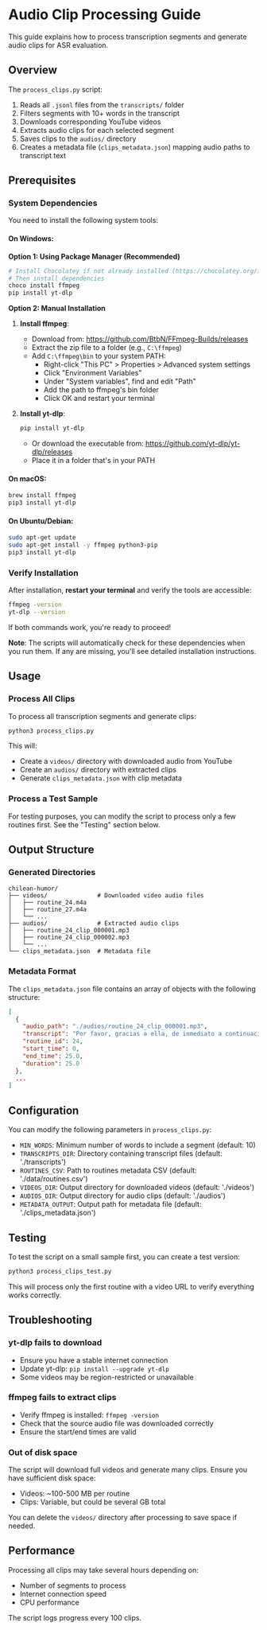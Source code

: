 # Audio Clip Processing Guide

This guide explains how to process transcription segments and generate audio clips for ASR evaluation.

## Overview

The `process_clips.py` script:
1. Reads all `.jsonl` files from the `transcripts/` folder
2. Filters segments with 10+ words in the transcript
3. Downloads corresponding YouTube videos
4. Extracts audio clips for each selected segment
5. Saves clips to the `audios/` directory
6. Creates a metadata file (`clips_metadata.json`) mapping audio paths to transcript text

## Prerequisites

### System Dependencies

You need to install the following system tools:

#### On Windows:

**Option 1: Using Package Manager (Recommended)**
```powershell
# Install Chocolatey if not already installed (https://chocolatey.org/install)
# Then install dependencies
choco install ffmpeg
pip install yt-dlp
```

**Option 2: Manual Installation**

1. **Install ffmpeg**:
   - Download from: https://github.com/BtbN/FFmpeg-Builds/releases
   - Extract the zip file to a folder (e.g., `C:\ffmpeg`)
   - Add `C:\ffmpeg\bin` to your system PATH:
     - Right-click "This PC" > Properties > Advanced system settings
     - Click "Environment Variables"
     - Under "System variables", find and edit "Path"
     - Add the path to ffmpeg's bin folder
     - Click OK and restart your terminal

2. **Install yt-dlp**:
   ```powershell
   pip install yt-dlp
   ```
   - Or download the executable from: https://github.com/yt-dlp/yt-dlp/releases
   - Place it in a folder that's in your PATH

#### On macOS:
```bash
brew install ffmpeg
pip3 install yt-dlp
```

#### On Ubuntu/Debian:
```bash
sudo apt-get update
sudo apt-get install -y ffmpeg python3-pip
pip3 install yt-dlp
```

### Verify Installation

After installation, **restart your terminal** and verify the tools are accessible:

```bash
ffmpeg -version
yt-dlp --version
```

If both commands work, you're ready to proceed!

**Note**: The scripts will automatically check for these dependencies when you run them. If any are missing, you'll see detailed installation instructions.

## Usage

### Process All Clips

To process all transcription segments and generate clips:

```bash
python3 process_clips.py
```

This will:
- Create a `videos/` directory with downloaded audio from YouTube
- Create an `audios/` directory with extracted clips
- Generate `clips_metadata.json` with clip metadata

### Process a Test Sample

For testing purposes, you can modify the script to process only a few routines first. See the "Testing" section below.

## Output Structure

### Generated Directories

```
chilean-humor/
├── videos/              # Downloaded video audio files
│   ├── routine_24.m4a
│   ├── routine_27.m4a
│   └── ...
├── audios/              # Extracted audio clips
│   ├── routine_24_clip_000001.mp3
│   ├── routine_24_clip_000002.mp3
│   └── ...
└── clips_metadata.json  # Metadata file
```

### Metadata Format

The `clips_metadata.json` file contains an array of objects with the following structure:

```json
[
  {
    "audio_path": "./audios/routine_24_clip_000001.mp3",
    "transcript": "Por favor, gracias a ella, de inmediato a continuación...",
    "routine_id": 24,
    "start_time": 0,
    "end_time": 25.0,
    "duration": 25.0
  },
  ...
]
```

## Configuration

You can modify the following parameters in `process_clips.py`:

- `MIN_WORDS`: Minimum number of words to include a segment (default: 10)
- `TRANSCRIPTS_DIR`: Directory containing transcript files (default: './transcripts')
- `ROUTINES_CSV`: Path to routines metadata CSV (default: './data/routines.csv')
- `VIDEOS_DIR`: Output directory for downloaded videos (default: './videos')
- `AUDIOS_DIR`: Output directory for audio clips (default: './audios')
- `METADATA_OUTPUT`: Output path for metadata file (default: './clips_metadata.json')

## Testing

To test the script on a small sample first, you can create a test version:

```bash
python3 process_clips_test.py
```

This will process only the first routine with a video URL to verify everything works correctly.

## Troubleshooting

### yt-dlp fails to download

- Ensure you have a stable internet connection
- Update yt-dlp: `pip install --upgrade yt-dlp`
- Some videos may be region-restricted or unavailable

### ffmpeg fails to extract clips

- Verify ffmpeg is installed: `ffmpeg -version`
- Check that the source audio file was downloaded correctly
- Ensure the start/end times are valid

### Out of disk space

The script will download full videos and generate many clips. Ensure you have sufficient disk space:
- Videos: ~100-500 MB per routine
- Clips: Variable, but could be several GB total

You can delete the `videos/` directory after processing to save space if needed.

## Performance

Processing all clips may take several hours depending on:
- Number of segments to process
- Internet connection speed
- CPU performance

The script logs progress every 100 clips.
